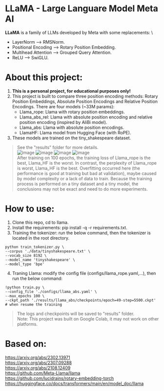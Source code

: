 # LLaMA - Large Languare Model Meta AI
**LLaMA** is a family of LLMs developed by Meta with some replacements: \
- LayerNorm ⟶ RMSNorm.
- Positional Encoding ⟶ Rotary Position Embedding.
- Multihead Attention ⟶ Grouped Query Attention.
- ReLU ⟶ SwiGLU.
# About this project:
1. **This is a personal project, for educational purposes only!**
2. This project is built to compare three position encoding methods: Rotary Position Embeddings, Absolute Position Encodings and Relative Position Encodings. There are four models (~33M params):
   - Llama_rope: Llama with rotary position embeddings.
   - Llama_abs_rel: Llama with absolute position encoding and relative position encoding (inspired by AliBi model).
   - Llama_abs: Llama with absolute position encodings.
   - LlamaHF: Llama model from Hugging Face (with RoPE).
3. These models are trained on the tiny_shakespeare dataset.
> See the "results" folder for more details. \
   ![image](https://github.com/tomsawyer0224/llama/assets/130035084/3ee9e3f9-a09a-47c7-9e7f-9f76d3aa9ff3)
   ![image](https://github.com/tomsawyer0224/llama/assets/130035084/55d77136-d19e-4335-8b67-5b9ccfd5ed9a)
   ![image](https://github.com/tomsawyer0224/llama/assets/130035084/c629c01a-b903-47a8-85de-99452d61f12f)
   ![image](https://github.com/tomsawyer0224/llama/assets/130035084/9c9c5591-6604-4439-85de-d1a3534c0409) \
> After training on 100 epochs, the training loss of Llama_rope is the best, Llama_HF is the worst. In contrast, the perplexity of Llama_rope is worst, Llama_HF is the best. Overfitting occurred here (the performance is good at training but bad at validation), maybe caused by model complexity or a lack of data to train. Because the training process is performed on a tiny dataset and a tiny model, the conclusions may not be exact and need to do more experiments.
# How to use:
1. Clone this repo, cd to llama.
2. Install the requirements: pip install -q -r requirements.txt.
3. Training the tokenizer: run the below command, then the tokenizer is located in the root directory.
```
python train_tokenizer.py \
--corpus './data/tinyshakespeare.txt' \
--vocab_size 8192 \
--model_name 'tinyshakespeare' \
--model_type 'bpe'
```
4. Traning Llama: modify the config file (configs/llama_rope.yaml,...), then run the below command:
```
!python train.py \
--config_file './configs/llama_abs.yaml' \
--max_epochs 100 \
--ckpt_path './results/llama_abs/checkpoints/epoch=49-step=5500.ckpt' # when resume the training
```
> The logs and checkpoints will be saved to "results" folder. \
Note: This project was built on Google Colab, it may not work on other platforms.
# Based on:
https://arxiv.org/abs/2302.13971 \
https://arxiv.org/abs/2307.09288 \
https://arxiv.org/abs/2108.12409 \
https://github.com/Meta-Llama/llama \
https://github.com/lucidrains/rotary-embedding-torch \
https://huggingface.co/docs/transformers/main/en/model_doc/llama
     

     
     
  
